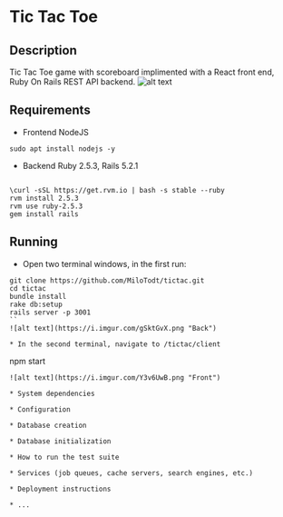 # Tic Tac Toe

## Description

Tic Tac Toe game with scoreboard implimented with a React front end, Ruby On Rails REST API backend.
![alt text](https://i.imgur.com/ymupNbC.png "Website")

## Requirements

* Frontend
NodeJS
```
sudo apt install nodejs -y
```

* Backend
Ruby 2.5.3, Rails 5.2.1

```

\curl -sSL https://get.rvm.io | bash -s stable --ruby
rvm install 2.5.3
rvm use ruby-2.5.3
gem install rails
```


## Running
* Open two terminal windows, in the first run:
```
git clone https://github.com/MiloTodt/tictac.git
cd tictac
bundle install
rake db:setup
rails server -p 3001
``
![alt text](https://i.imgur.com/gSktGvX.png "Back")

* In the second terminal, navigate to /tictac/client
```
npm start
```
![alt text](https://i.imgur.com/Y3v6UwB.png "Front")

* System dependencies

* Configuration

* Database creation

* Database initialization

* How to run the test suite

* Services (job queues, cache servers, search engines, etc.)

* Deployment instructions

* ...
